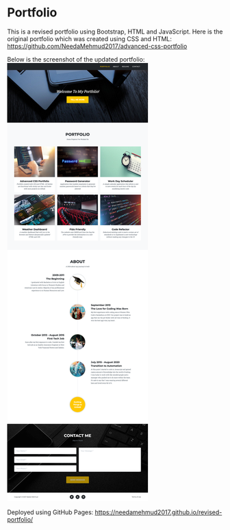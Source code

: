 # Portfolio

This is a revised portfolio using Bootstrap, HTML and JavaScript.
Here is the original portfolio which was created using CSS and HTML: https://github.com/NeedaMehmud2017/advanced-css-portfolio

Below is the screenshot of the updated portfolio:
![image](portfolio-image.png)

Deployed using GitHub Pages:
https://needamehmud2017.github.io/revised-portfolio/
